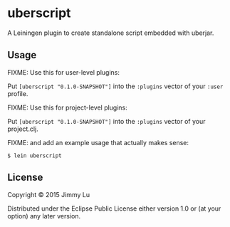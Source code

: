# uberscript

A Leiningen plugin to create standalone script embedded with uberjar.

## Usage

FIXME: Use this for user-level plugins:

Put `[uberscript "0.1.0-SNAPSHOT"]` into the `:plugins` vector of your `:user`
profile.

FIXME: Use this for project-level plugins:

Put `[uberscript "0.1.0-SNAPSHOT"]` into the `:plugins` vector of your project.clj.

FIXME: and add an example usage that actually makes sense:

    $ lein uberscript

## License

Copyright © 2015 Jimmy Lu

Distributed under the Eclipse Public License either version 1.0 or (at
your option) any later version.
